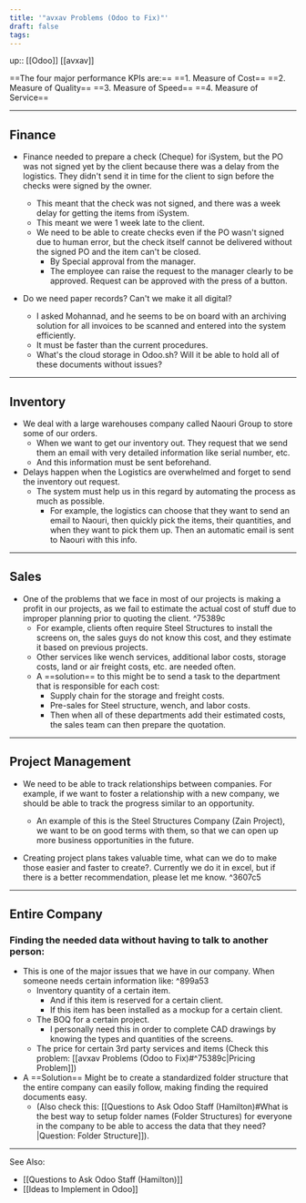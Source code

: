 ```yaml
---
title: '"avxav Problems (Odoo to Fix)"'
draft: false
tags:
---
```

up:: [[Odoo]] [[avxav]]

==The four major performance KPIs are:==
==1. Measure of Cost==
==2. Measure of Quality==
==3. Measure of Speed==
==4. Measure of Service==

---
## Finance

- Finance needed to prepare a check (Cheque) for iSystem, but the PO was not signed yet by the client because there was a delay from the logistics. They didn't send it in time for the client to sign before the checks were signed by the owner.
	- This meant that the check was not signed, and there was a week delay for getting the items from iSystem.
	- This meant we were 1 week late to the client.
	- We need to be able to create checks even if the PO wasn't signed due to human error, but the check itself cannot be delivered without the signed PO and the item can't be closed.
		- By Special approval from the manager.
		- The employee can raise the request to the manager clearly to be approved. Request can be approved with the press of a button.


- Do we need paper records? Can't we make it all digital?
	- I asked Mohannad, and he seems to be on board with an archiving solution for all invoices to be scanned and entered into the system efficiently.
	- It must be faster than the current procedures.
	- What's the cloud storage in Odoo.sh? Will it be able to hold all of these documents without issues?

---
## Inventory

- We deal with a large warehouses company called Naouri Group to store some of our orders.
	- When we want to get our inventory out. They request that we send them an email with very detailed information like serial number, etc.
	- And this information must be sent beforehand.
- Delays happen when the Logistics are overwhelmed and forget to send the inventory out request.
	- The system must help us in this regard by automating the process as much as possible.
		- For example, the logistics can choose that they want to send an email to Naouri, then quickly pick the items, their quantities, and when they want to pick them up. Then an automatic email is sent to Naouri with this info.

---
## Sales
- One of the problems that we face in most of our projects is making a profit in our projects, as we fail to estimate the actual cost of stuff due to improper planning prior to quoting the client. ^75389c
	- For example, clients often require Steel Structures to install the screens on, the sales guys do not know this cost, and they estimate it based on previous projects.
	- Other services like wench services, additional labor costs, storage costs, land or air freight costs, etc. are needed often.
	- A ==solution== to this might be to send a task to the department that is responsible for each cost:
		- Supply chain for the storage and freight costs.
		- Pre-sales for Steel structure, wench, and labor costs.
		- Then when all of these departments add their estimated costs, the sales team can then prepare the quotation.

---
## Project Management

- We need to be able to track relationships between companies. For example, if we want to foster a relationship with a new company, we should be able to track the progress similar to an opportunity.
	- An example of this is the Steel Structures Company (Zain Project), we want to be on good terms with them, so that we can open up more business opportunities in the future.


- Creating project plans takes valuable time, what can we do to make those easier and faster to create?. Currently we do it in excel, but if there is a better recommendation, please let me know. ^3607c5



---
## Entire Company

### Finding the needed data without having to talk to another person:

- This is one of the major issues that we have in our company. When someone needs certain information like: ^899a53
	- Inventory quantity of a certain item.
		- And if this item is reserved for a certain client.
		- If this item has been installed as a mockup for a certain client.
	- The BOQ for a certain project.
		- I personally need this in order to complete CAD drawings by knowing the types and quantities of the screens.
	- The price for certain 3rd party services and items (Check this problem: [[avxav Problems (Odoo to Fix)#^75389c|Pricing Problem]])
- A ==Solution== Might be to create a standardized folder structure that the entire company can easily follow, making finding the required documents easy.
	- (Also check this: [[Questions to Ask Odoo Staff (Hamilton)#What is the best way to setup folder names (Folder Structures) for everyone in the company to be able to access the data that they need?|Question: Folder Structure]]).


---

See Also:
- [[Questions to Ask Odoo Staff (Hamilton)]]
- [[Ideas to Implement in Odoo]]